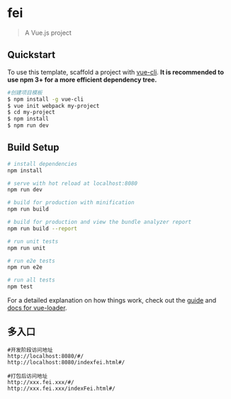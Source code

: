 # fei

> A Vue.js project

## Quickstart

To use this template, scaffold a project with [vue-cli](https://github.com/vuejs/vue-cli). **It is recommended to use npm 3+ for a more efficient dependency tree.**

```bash
#创建项目模板
$ npm install -g vue-cli
$ vue init webpack my-project
$ cd my-project
$ npm install
$ npm run dev
```

## Build Setup

``` bash
# install dependencies
npm install

# serve with hot reload at localhost:8080
npm run dev

# build for production with minification
npm run build

# build for production and view the bundle analyzer report
npm run build --report

# run unit tests
npm run unit

# run e2e tests
npm run e2e

# run all tests
npm test
```

For a detailed explanation on how things work, check out the [guide](http://vuejs-templates.github.io/webpack/) and [docs for vue-loader](http://vuejs.github.io/vue-loader).

## 多入口

```
#开发阶段访问地址
http://localhost:8080/#/
http://localhost:8080/indexfei.html#/

#打包后访问地址
http://xxx.fei.xxx/#/
http://xxx.fei.xxx/indexFei.html#/
```

